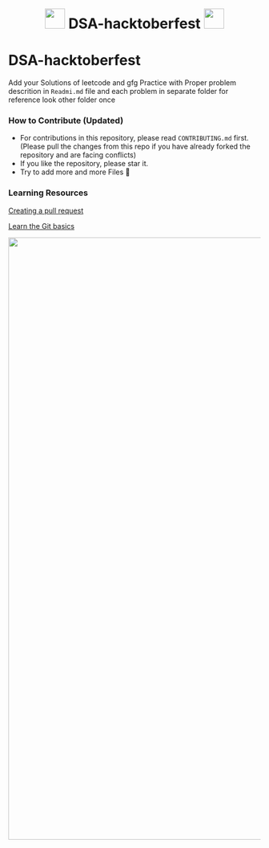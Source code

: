 


<h1 align="center"> <img src= "https://octodex.github.com/images/original.png" width= "40" /> DSA-hacktoberfest <img src= "https://octodex.github.com/images/original.png" width= "40" /> </h1>

# DSA-hacktoberfest
Add your Solutions of leetcode and gfg Practice with Proper problem descrition in ```Readmi.md``` file and each problem in separate folder for reference look other folder once

### How to Contribute (Updated)
- For contributions in this repository, please read `CONTRIBUTING.md` first. (Please pull the changes from this repo if you have already forked the repository and are facing conflicts)
- If you like the repository, please star it.
- Try to add more and more Files 📂 

### Learning Resources

[Creating a pull request](https://services.github.com/on-demand/intro-to-github/create-pull-request)

[Learn the Git basics](https://try.github.io)



<div align="center">

<img src= "https://github.com/rohansaini886/Hacktoberfest2022/blob/master/.github/images/Email%20Banners-Dark.png" width= "1200"/>

<br> <br>

